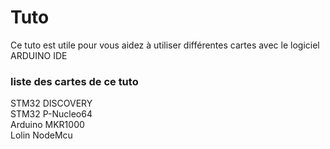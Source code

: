 # Tuto

Ce tuto est utile pour vous aidez à utiliser différentes cartes avec le logiciel ARDUINO IDE 

### liste des cartes de ce tuto 

STM32 DISCOVERY <br>
STM32 P-Nucleo64 <br>
Arduino MKR1000 <br>
Lolin NodeMcu <br>

